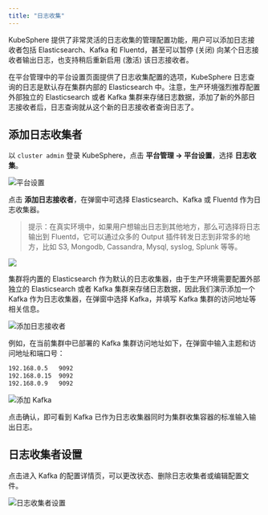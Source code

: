 ```yaml
---
title: "日志收集"
---
```


KubeSphere 提供了非常灵活的日志收集的管理配置功能，用户可以添加日志接收者包括 Elasticsearch、Kafka 和 Fluentd，甚至可以暂停 (关闭) 向某个日志接收者输出日志，也支持稍后重新启用 (激活) 该日志接收者。

在平台管理中的平台设置页面提供了日志收集配置的选项，KubeSphere 日志查询的日志是默认存在集群内部的 Elasticsearch 中。注意，生产环境强烈推荐配置外部独立的 Elasticsearch 或者 Kafka 集群来存储日志数据，添加了新的外部日志接收者后，日志查询就从这个新的日志接收者查询日志了。

## 添加日志收集者

以 `cluster admin` 登录 KubeSphere，点击 **平台管理 → 平台设置**，选择 **日志收集**。

![平台设置](https://pek3b.qingstor.com/kubesphere-docs/png/20190410014618.png)

点击 **添加日志接收者**，在弹窗中可选择 Elasticsearch、Kafka 或 Fluentd 作为日志收集器。

> 提示：在真实环境中，如果用户想输出日志到其他地方，那么可选择将日志输出到 Fluentd，它可以通过众多的 Output 插件转发日志到非常多的地方，比如 S3, Mongodb, Cassandra, Mysql, syslog, Splunk 等等。

![](https://pek3b.qingstor.com/kubesphere-docs/png/20190410012915.png)

集群将内置的 Elasticsearch 作为默认的日志收集器，由于生产环境需要配置外部独立的 Elasticsearch 或者 Kafka 集群来存储日志数据，因此我们演示添加一个 Kafka 作为日志收集器，在弹窗中选择 Kafka，并填写 Kafka 集群的访问地址等相关信息。

![添加日志接收者](https://pek3b.qingstor.com/kubesphere-docs/png/20190410014858.png)

例如，在当前集群中已部署的 Kafka 集群访问地址如下，在弹窗中输入主题和访问地址和端口号：

```bash
192.168.0.5   9092
192.168.0.15  9092
192.168.0.9   9092
```

![添加 Kafka](https://pek3b.qingstor.com/kubesphere-docs/png/20190410014300.png)

点击确认，即可看到 Kafka 已作为日志收集器同时为集群收集容器的标准输入输出日志。

## 日志收集者设置

点击进入 Kafka 的配置详情页，可以更改状态、删除日志收集者或编辑配置文件。

![日志收集者设置](https://pek3b.qingstor.com/kubesphere-docs/png/20190410014450.png)

